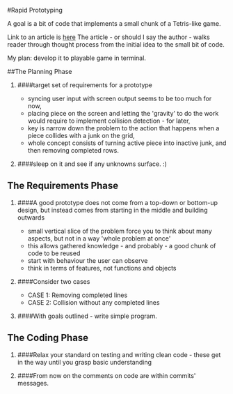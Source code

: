 #Rapid Prototyping

A goal is a bit of code that implements a small chunk of a Tetris-like game.

Link to an article is [here](https://practicingruby.com/articles/rapid-prototyping)
The article - or should I say the author - walks reader through thought process from the initial idea to the small bit of code.

My plan: develop it to playable game in terminal.

##The Planning Phase

1. ####target set of requirements for a prototype

    * syncing user input with screen output seems to be too much for now,
    * placing piece on the screen and letting the 'gravity' to do the work would require to implement collision detection - for later,
    * key is narrow down the problem to the action that happens when a piece collides with a junk on the grid,
    * whole concept consists of turning active piece into inactive junk, and then removing completed rows.

2. ####sleep on it and see if any unknowns surface. :)

## The Requirements Phase

1. ####A good prototype does not come from a top-down or bottom-up design, but instead comes from starting in the middle and building outwards

    * small vertical slice of the problem force you to think about many aspects, but not in a way 'whole problem at once'
    * this allows gathered knowledge - and probably - a good chunk of code to be reused
    * start with behaviour the user can observe
    * think in terms of features, not functions and objects

2. ####Consider two cases
    * CASE 1: Removing completed lines
    * CASE 2: Collision without any completed lines

3. ####With goals outlined - write simple program.

## The Coding Phase

1. ####Relax your standard on testing and writing clean code - these get in the way until you grasp basic understanding

2. ####From now on the comments on code are within commits' messages.